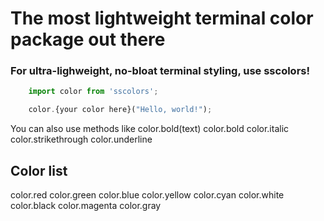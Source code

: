 # The most lightweight terminal color package out there


### For ultra-lighweight, no-bloat terminal styling, use sscolors!

```javascript
    import color from 'sscolors';
```


```javascript
    color.{your color here}("Hello, world!");
```

You can also use methods like color.bold(text)
color.bold
color.italic
color.strikethrough
color.underline

## Color list
color.red
color.green
color.blue
color.yellow
color.cyan
color.white
color.black
color.magenta
color.gray
